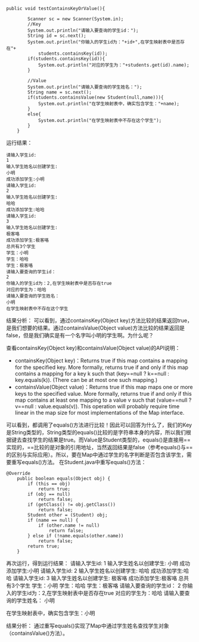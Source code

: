 ```
public void testContainsKeyOrValue(){

        Scanner sc = new Scanner(System.in);
        //Key
        System.out.println("请输入要查询的学生id：");
        String id = sc.next();
        System.out.println("你输入的学生id为："+id+",在学生映射表中是否存在"+
            students.containsKey(id));
        if(students.containsKey(id)){
            System.out.println("对应的学生为："+students.get(id).name);
        }

        //Value
        System.out.println("请输入要查询的学生姓名：");
        String name = sc.next();
        if(students.containsValue(new Student(null,name))){
            System.out.println("在学生映射表中，确实包含学生："+name);
        }
        else{
            System.out.println("在学生映射表中不存在这个学生");
        }
    }

```
运行结果： 

```
请输入学生id: 
1 
输入学生姓名以创建学生: 
小明 
成功添加学生:小明 
请输入学生id: 
2 
输入学生姓名以创建学生: 
哈哈 
成功添加学生:哈哈 
请输入学生id: 
3 
输入学生姓名以创建学生: 
极客咯 
成功添加学生:极客咯 
总共有3个学生 
学生：小明 
学生：哈哈 
学生：极客咯 
请输入要查询的学生id： 
2 
你输入的学生id为：2,在学生映射表中是否存在true 
对应的学生为：哈哈 
请输入要查询的学生姓名： 
小明 
在学生映射表中不存在这个学生
```

结果分析： 
可以看到，通过containsKey(Object key)方法比较的结果返回true，是我们想要的结果。通过containsValue(Object value)方法比较的结果返回是false，但是我们确实是有一个名字叫小明的学生啊。为什么呢？

查看containsKey(Object key)和containsValue(Object value)的API说明：

- containsKey(Object key)：Returns true if this map contains a mapping for the specified key. More formally, returns true if and only if this map contains a mapping for a key k such that (key==null ? k==null : key.equals(k)). (There can be at most one such mapping.)
- containsValue(Object value)：Returns true if this map maps one or more keys to the specified value. More formally, returns true if and only if this map contains at least one mapping to a value v such that (value==null ? v==null : value.equals(v)). This operation will probably require time linear in the map size for most implementations of the Map interface.

可以看到，都调用了equals()方法进行比较！因此可以回答为什么了，我们的Key是String类型的，String类型的equals()比较的是字符串本身的内容，所以我们根据键去查找学生的结果是true。而Value是Student类型的，equals()是直接用==实现的，==比较的是对象的引用地址，当然返回结果是false（参考equals()与==的区别与实际应用）。所以，要在Map中通过学生的名字判断是否包含该学生，需要重写equals()方法。
在Student.java中重写equals()方法：

```
@Override
    public boolean equals(Object obj) {
        if (this == obj)
            return true;
        if (obj == null)
            return false;
        if (getClass() != obj.getClass())
            return false;
        Student other = (Student) obj;
        if (name == null) {
            if (other.name != null)
                return false;
        } else if (!name.equals(other.name))
            return false;
        return true;
    }
```
再次运行，得到运行结果： 
请输入学生id: 
1 
输入学生姓名以创建学生: 
小明 
成功添加学生:小明 
请输入学生id: 
2 
输入学生姓名以创建学生: 
哈哈 
成功添加学生:哈哈 
请输入学生id: 
3 
输入学生姓名以创建学生: 
极客咯 
成功添加学生:极客咯 
总共有3个学生 
学生：小明 
学生：哈哈 
学生：极客咯 
请输入要查询的学生id： 
2 
你输入的学生id为：2,在学生映射表中是否存在true 
对应的学生为：哈哈 
请输入要查询的学生姓名： 
小明 

在学生映射表中，确实包含学生：小明

结果分析： 
通过重写equals()实现了Map中通过学生姓名查找学生对象（containsValue()方法）。
